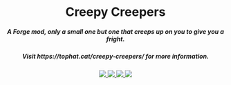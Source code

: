 <h1 align="center">Creepy Creepers</h1>  
<h5 align="center">A Forge mod, only a small one but one that creeps up on you to give you a fright.</h5>  
<h5 align="center">Visit https://tophat.cat/creepy-creepers/ for more information.</h5>
    
<p align="center">
<a href="https://discord.tophat.cat">
    <img src="https://img.shields.io/badge/Discord-TopHatCat-green.svg?style=flat&logo=Discord"/>
</a>  

<a href="https://www.curseforge.com/minecraft/mc-mods/creepy-creepers">
    <img src="http://cf.way2muchnoise.eu/full_creepy-creepers_downloads.svg"/>
</a>

<a href="https://www.curseforge.com/minecraft/mc-mods/creepy-creepers">
    <img src="http://cf.way2muchnoise.eu/versions/Minecraft_creepy-creepers_all.svg"/>
</a>  

<a href="https://github.com/tophatcats-mods/creepy-creepers/commits/master">
    <img src="https://img.shields.io/github/last-commit/tophatcats-mods/creepy-creepers.svg">
</a>  
</p> 

